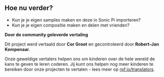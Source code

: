 ## Hoe nu verder?

- Kun je je eigen samples maken en deze in Sonic Pi importeren?
- Kun je je eigen compositie maken en delen met vrienden?


**Door de community geleverde vertaling**

Dit project werd vertaald door **Cor Groot** en gecontroleerd door **Robert-Jan Kempenaar**.

Onze geweldige vertalers helpen ons om kinderen over de hele wereld de kans te geven te leren coderen. Jij kunt ons helpen nog meer kinderen te bereiken door onze projecten te vertalen - lees meer op [rpf.io/translators](https://rpf.io/translators).